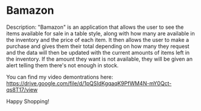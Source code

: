 # Bamazon

Description:
"Bamazon" is an application that allows the user to see the items available for sale in a table style, along with how many are available in the inventory and the price of each item. It then allows the user to make a purchase and gives them their total depending on how many they request and the data will then be updated with the current amounts of items left in the inventory. If the amount they want is not available, they will be given an alert telling them there's not enough in stock.

You can find my video demontrations here:
https://drive.google.com/file/d/1pQSIdKgqaqK9PfWM4N-mY0Qct-qs8T17/view

Happy Shopping!
